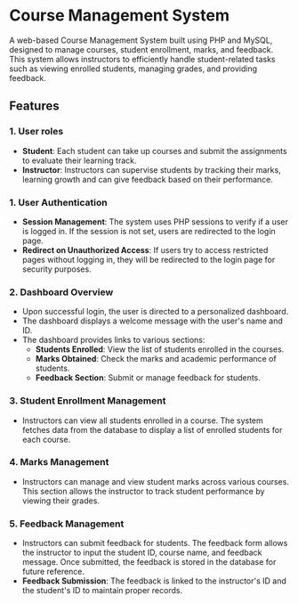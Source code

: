 # Course Management System

A web-based Course Management System built using PHP and MySQL, designed to manage courses, student enrollment, marks, and feedback. This system allows instructors to efficiently handle student-related tasks such as viewing enrolled students, managing grades, and providing feedback.

## Features

### 1. **User roles**
   - **Student**: Each student can take up courses and submit the assignments to evaluate their learning track.
   - **Instructor**: Instructors can supervise students by tracking their marks, learning growth and can give feedback based on their performance.


### 1. **User Authentication**
   - **Session Management**: The system uses PHP sessions to verify if a user is logged in. If the session is not set, users are redirected to the login page.
   - **Redirect on Unauthorized Access**: If users try to access restricted pages without logging in, they will be redirected to the login page for security purposes.

### 2. **Dashboard Overview**
   - Upon successful login, the user is directed to a personalized dashboard.
   - The dashboard displays a welcome message with the user's name and ID.
   - The dashboard provides links to various sections:
     - **Students Enrolled**: View the list of students enrolled in the courses.
     - **Marks Obtained**: Check the marks and academic performance of students.
     - **Feedback Section**: Submit or manage feedback for students.

### 3. **Student Enrollment Management**
   - Instructors can view all students enrolled in a course. The system fetches data from the database to display a list of enrolled students for each course.

### 4. **Marks Management**
   - Instructors can manage and view student marks across various courses. This section allows the instructor to track student performance by viewing their grades.

### 5. **Feedback Management**
   - Instructors can submit feedback for students. The feedback form allows the instructor to input the student ID, course name, and feedback message. Once submitted, the feedback is stored in the database for future reference.
   - **Feedback Submission**: The feedback is linked to the instructor's ID and the student's ID to maintain proper records.

